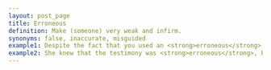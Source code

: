 ```yaml
---
layout: post_page
title: Erroneous
definition: Make (someone) very weak and infirm.
synonyms: false, inaccurate, misguided
example1: Despite the fact that you used an <strong>erroneous</strong> method to solve the problem, somehow you managed to arrive at the correct solution.
example2: She knew that the testimony was <strong>erroneous</strong>, but her attorney advised her to sign the transcript anyway.
---
```

